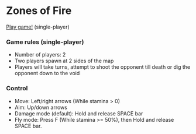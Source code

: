 # Zones of Fire
[Play game!](https://zonesoffire.netlify.app/) (single-player)

### Game rules (single-player)
- Number of players: 2
- Two players spawn at 2 sides of the map
- Players will take turns, attempt to shoot the opponent till death or dig the opponent down to the void
### Control
- Move: Left/right arrows (While stamina > 0)
- Aim: Up/down arrows
- Damage mode (default): Hold and release SPACE bar
- Fly mode: Press F (While stamina >= 50%), then Hold and release SPACE bar.
